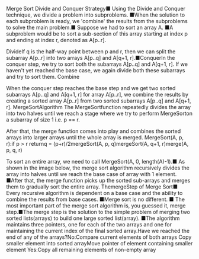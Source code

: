 
Merge Sort
Divide and Conquer Strategy■
Using the Divide and Conquer technique, we divide a problem into subproblems. ■When the solution to each subproblem is ready, we 'combine' the results from the subproblems to solve the main problem.■
Suppose we had to sort an array A. ■A subproblem would be to sort a sub-section of this array starting at index p and ending at index r, denoted as A[p..r].

DivideIf q is the half-way point between p and r, then we can split the subarray A[p..r] into two arrays A[p..q] and A[q+1, r].■ConquerIn the conquer step, we try to sort both the subarrays A[p..q] and A[q+1, r]. If we haven't yet reached the base case, we again divide both these subarrays and try to sort them.
Combine

When the conquer step reaches the base step and we get two sorted subarrays A[p..q] and A[q+1, r] for array A[p..r], we combine the results by creating a sorted array A[p..r] from two sorted subarrays A[p..q] and A[q+1, r].
MergeSortAlgorithm
The MergeSortfunction repeatedly divides the array into two halves until we reach a stage where we try to perform MergeSorton a subarray of size 1 i.e. p == r.

After that, the merge function comes into play and combines the sorted arrays into larger arrays until the whole array is merged.
MergeSort(A, p, r):if p > r returnq = (p+r)/2mergeSort(A, p, q)mergeSort(A, q+1, r)merge(A, p, q, r)

To sort an entire array, we need to call MergeSort(A, 0, length(A)-1).■
As shown in the image below, the merge sort algorithm recursively divides the array into halves until we reach the base case of array with 1 element. ■After that, the merge function picks up the sorted sub-arrays and merges them to gradually sort the entire array.
ThemergeStep of Merge Sort■
Every recursive algorithm is dependent on a base case and the ability to combine the results from base cases. ■Merge sort is no different. ■
The most important part of the merge sort algorithm is, you guessed it, merge step.■The merge step is the solution to the simple problem of merging two sorted lists(arrays) to build one large sorted list(array).
■The algorithm maintains three pointers, one for each of the two arrays and one for maintaining the current index of the final sorted array.Have we reached the end of any of the arrays?No:Compare current elements of both arrays Copy smaller element into sorted arrayMove pointer of element containing smaller element
Yes:Copy all remaining elements of non-empty array